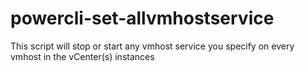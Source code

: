 # powercli-set-allvmhostservice
This script will stop or start any vmhost service you specify on every vmhost in the vCenter(s) instances
